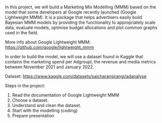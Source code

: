 In this project, we will build a Marketing Mix Modelling (MMM) based on the model that some developers at Google recently launched (Google Lightweight MMM). It is a package that helps advertisers easily build Bayesian MMM models by providing the functionality to appropriately scale data, evaluate models, optimise budget allocations and plot common graphs used in the field. 

More info about Google Lightweight MMM: https://github.com/google/lightweight_mmm

In order to build the model, we will use a dataset found in Kaggle that contains the marketing spend per Adgroupl, the revenue and media metrics between November 2021 and January 2022. 

Dataset: https://www.kaggle.com/datasets/saicharansirangi/adanalyse

Steps in the project:

1. Read the documentation of Google Lightweight MMM
2. Choose a dataset.
3. Understand and clean the dataset.
4. Start with the modelling (coding)
5. Prepare presentation

